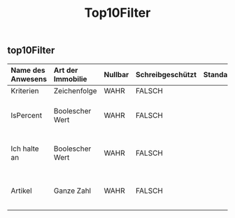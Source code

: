 ﻿---
title: Top10Filter
second_title: Aspose.Cells Cloud Documen
type: docs
url: /de/specification/model/top10filter/
description: "Aspose.Cells Cloud-Modellspezifikation: Top10Filter. Bearbeiten Sie mühelos Excel und andere Tabellenkalkulationsdokumente mit Funktionen wie Öffnen, Generieren, Bearbeiten, Teilen, Zusammenführen, Vergleichen und Konvertieren"
weight: 50
---
## **top10Filter**

 

| Name des Anwesens| Art der Immobilie| Nullbar| Schreibgeschützt| Standardwert| Beschreibung|
|:- |:- |:- |:- |:- |:- |
| Kriterien| Zeichenfolge| WAHR| FALSCH|||
| IsPercent| Boolescher Wert| WAHR| FALSCH|| Gibt an, ob die Elemente prozentual sind.|
|Ich halte an| Boolescher Wert| WAHR| FALSCH|| Gibt an, ob es sich um den obersten Filter handelt.|
| Artikel| Ganze Zahl| WAHR| FALSCH|| Ruft die Elemente des Filters ab und legt sie fest.|

